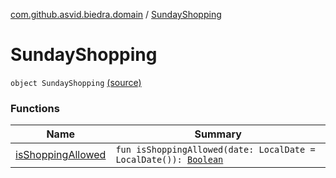 [com.github.asvid.biedra.domain](../index.md) / [SundayShopping](./index.md)

# SundayShopping

`object SundayShopping` [(source)](https://github.com/asvid/GdzieTaBiedra/tree/master/domain/src/main/java/com/github/asvid/biedra/domain/SundayShopping.kt#L6)

### Functions

| Name | Summary |
|---|---|
| [isShoppingAllowed](is-shopping-allowed.md) | `fun isShoppingAllowed(date: LocalDate = LocalDate()): `[`Boolean`](https://kotlinlang.org/api/latest/jvm/stdlib/kotlin/-boolean/index.html) |
